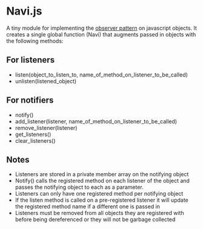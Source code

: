 Navi.js
=======

A tiny module for implementing the [observer pattern](http://en.wikipedia.org/wiki/Observer_pattern) on javascript objects.
It creates a single global function (Navi) that augments passed in objects with the following methods:


For listeners
---------------

- listen(object_to_listen_to, name_of_method_on_listener_to_be_called)
- unlisten(listened_object)

For notifiers
--------------

- notify()
- add_listener(listener, name_of_method_on_listener_to_be_called)
- remove_listener(listener)
- get_listeners()
- clear_listeners()

Notes
-----
- Listeners are stored in a private member array on the notifying object
- Notify() calls the registered method on each listener of the object and passes the notifying object to each as a parameter.
- Listeners can only have one registered method per notifying object
- If the listen method is called on a pre-registered listener it will update the registered method name if a different one is passed in
- Listeners must be removed from all objects they are registered with before being dereferenced or they will not be garbage collected
